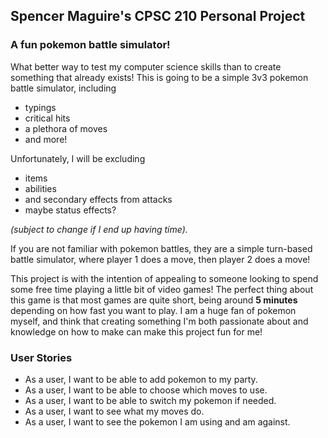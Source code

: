 ## Spencer Maguire's CPSC 210 Personal Project

### A fun pokemon battle simulator!

What better way to test my computer science skills than to 
create something that already exists! This is going to be a 
simple 3v3 pokemon battle simulator, including 
* typings 
* critical hits 
* a plethora of moves 
* and more! 

Unfortunately, I will be excluding 
* items 
* abilities
* and secondary effects from attacks
* maybe status effects?

*(subject to change if I end up having time).*

If you are
not familiar with pokemon battles, they are a simple turn-based
battle simulator, where player 1 does a move, then player 2 
does a move! 

This project is with the intention of appealing to 
someone looking to spend some free time playing a little bit of 
video games! The perfect thing about this game is that most games
are quite short, being around **5 minutes** depending on how fast you 
want to play. I am a huge fan of pokemon myself, and think that 
creating something I'm both passionate about and knowledge on 
how to make can make this project fun for me!

### User Stories
* As a user, I want to be able to add pokemon to
  my party.
* As a user, I want to be able to choose which moves to use.
* As a user, I want to be able to switch my pokemon if needed.
* As a user, I want to see what my moves do.
* As a user, I want to see the pokemon I am using and am against.